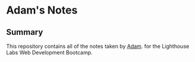 # Adam's Notes 

## Summary 

This repository contains all of the notes taken by [Adam](https://github.com/Yiusifer). for the Lighthouse Labs Web Development Bootcamp.


